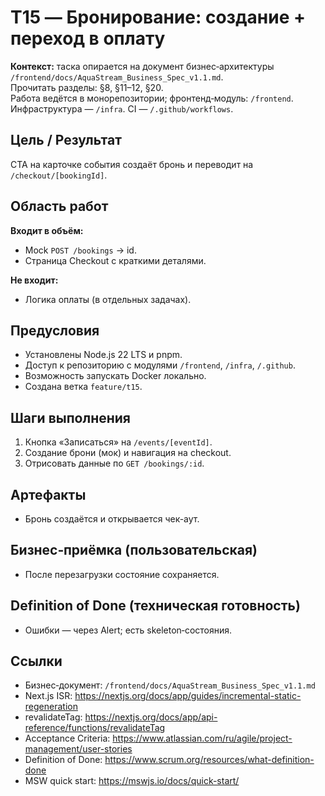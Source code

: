 # T15 — Бронирование: создание + переход в оплату

**Контекст:** таска опирается на документ бизнес‑архитектуры `/frontend/docs/AquaStream_Business_Spec_v1.1.md`.  
Прочитать разделы: §8, §11–12, §20.  
Работа ведётся в монорепозитории; фронтенд‑модуль: `/frontend`. Инфраструктура — `/infra`. CI — `/.github/workflows`.

## Цель / Результат
CTA на карточке события создаёт бронь и переводит на `/checkout/[bookingId]`.

## Область работ
**Входит в объём:**
- Mock `POST /bookings` → id.
- Страница Checkout с краткими деталями.

**Не входит:**
- Логика оплаты (в отдельных задачах).

## Предусловия
- Установлены Node.js 22 LTS и pnpm.
- Доступ к репозиторию с модулями `/frontend`, `/infra`, `/.github`.
- Возможность запускать Docker локально.
- Создана ветка `feature/t15`.

## Шаги выполнения
1. Кнопка «Записаться» на `/events/[eventId]`.
2. Создание брони (мок) и навигация на checkout.
3. Отрисовать данные по `GET /bookings/:id`.

## Артефакты
- Бронь создаётся и открывается чек-аут.

## Бизнес‑приёмка (пользовательская)
- После перезагрузки состояние сохраняется.

## Definition of Done (техническая готовность)
- Ошибки — через Alert; есть skeleton‑состояния.

## Ссылки
- Бизнес‑документ: `/frontend/docs/AquaStream_Business_Spec_v1.1.md`
- Next.js ISR: https://nextjs.org/docs/app/guides/incremental-static-regeneration
- revalidateTag: https://nextjs.org/docs/app/api-reference/functions/revalidateTag
- Acceptance Criteria: https://www.atlassian.com/ru/agile/project-management/user-stories
- Definition of Done: https://www.scrum.org/resources/what-definition-done
- MSW quick start: https://mswjs.io/docs/quick-start/
